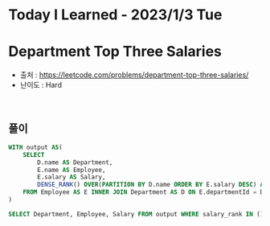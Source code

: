 # Today I Learned - 2023/1/3 Tue

# Department Top Three Salaries
- 출처 : https://leetcode.com/problems/department-top-three-salaries/
- 난이도 : Hard
<br>
  
## 풀이
```sql
WITH output AS(
    SELECT
        D.name AS Department,
        E.name AS Employee,
        E.salary AS Salary,
        DENSE_RANK() OVER(PARTITION BY D.name ORDER BY E.salary DESC) AS salary_rank
    FROM Employee AS E INNER JOIN Department AS D ON E.departmentId = D.id
)

SELECT Department, Employee, Salary FROM output WHERE salary_rank IN (1, 2, 3);
```
